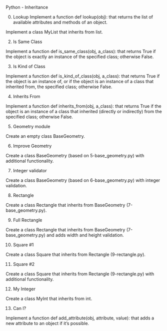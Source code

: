 Python - Inheritance

0. Lookup Implement a function def lookup(obj): that returns the list of available attributes and methods of an object.


Implement a class MyList that inherits from list.

 2. Is Same Class

Implement a function def is_same_class(obj, a_class): that returns True if the object is exactly an instance of the specified class; otherwise False.

 3. Is Kind of Class

Implement a function def is_kind_of_class(obj, a_class): that returns True if the object is an instance of, or if the object is an instance of a class that inherited from, the specified class; otherwise False.

 4. Inherits From

Implement a function def inherits_from(obj, a_class): that returns True if the object is an instance of a class that inherited (directly or indirectly) from the specified class; otherwise False.

 5. Geometry module

Create an empty class BaseGeometry.

 6. Improve Geometry

Create a class BaseGeometry (based on 5-base_geometry.py) with additional functionality.

 7. Integer validator

Create a class BaseGeometry (based on 6-base_geometry.py) with integer validation.

 8. Rectangle

Create a class Rectangle that inherits from BaseGeometry (7-base_geometry.py).

 9. Full Rectangle

Create a class Rectangle that inherits from BaseGeometry (7-base_geometry.py) and adds width and height validation.

 10. Square #1

Create a class Square that inherits from Rectangle (9-rectangle.py).

 11. Square #2

Create a class Square that inherits from Rectangle (9-rectangle.py) with additional functionality.

 12. My Integer

Create a class MyInt that inherits from int.

 13. Can I?

Implement a function def add_attribute(obj, attribute, value): that adds a new attribute to an object if it’s possible.


